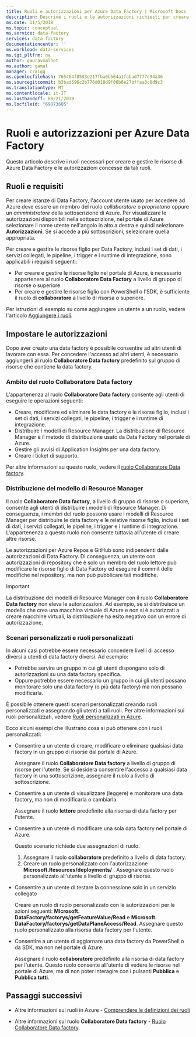 ```yaml
---
title: Ruoli e autorizzazioni per Azure Data Factory | Microsoft Docs
description: Descrive i ruoli e le autorizzazioni richiesti per creare data factory e per lavorare con le risorse figlio.
ms.date: 11/5/2018
ms.topic: conceptual
ms.service: data-factory
services: data-factory
documentationcenter: ''
ms.workload: data-services
ms.tgt_pltfrm: na
author: gauravmalhot
ms.author: gamal
manager: craigg
ms.openlocfilehash: 765464f8593e217fba0b564a1fabad7777e94a36
ms.sourcegitcommit: b3bad696c2b776d018d9f06b6e27bffaa3c0d9c3
ms.translationtype: MT
ms.contentlocale: it-IT
ms.lasthandoff: 08/21/2019
ms.locfileid: "69873605"
---
```

# <a name="roles-and-permissions-for-azure-data-factory"></a>Ruoli e autorizzazioni per Azure Data Factory

Questo articolo descrive i ruoli necessari per creare e gestire le risorse di Azure Data Factory e le autorizzazioni concesse da tali ruoli.

## <a name="roles-and-requirements"></a>Ruoli e requisiti

Per creare istanze di Data Factory, l'account utente usato per accedere ad Azure deve essere un membro del ruolo *collaboratore* o *proprietario* oppure un *amministratore* della sottoscrizione di Azure. Per visualizzare le autorizzazioni disponibili nella sottoscrizione, nel portale di Azure selezionare il nome utente nell'angolo in alto a destra e quindi selezionare **Autorizzazioni**. Se si accede a più sottoscrizioni, selezionare quella appropriata. 

Per creare e gestire le risorse figlio per Data Factory, inclusi i set di dati, i servizi collegati, le pipeline, i trigger e i runtime di integrazione, sono applicabili i requisiti seguenti:
- Per creare e gestire le risorse figlio nel portale di Azure, è necessario appartenere al ruolo **Collaboratore Data Factory** a livello di gruppo di risorse o superiore.
- Per creare e gestire le risorse figlio con PowerShell o l'SDK, è sufficiente il ruolo di **collaboratore** a livello di risorsa o superiore.

Per istruzioni di esempio su come aggiungere un utente a un ruolo, vedere l'articolo [Aggiungere i ruoli](../billing/billing-add-change-azure-subscription-administrator.md).

## <a name="set-up-permissions"></a>Impostare le autorizzazioni

Dopo aver creato una data factory è possibile consentire ad altri utenti di lavorare con essa. Per concedere l'accesso ad altri utenti, è necessario aggiungerli al ruolo **Collaboratore Data factory** predefinito sul gruppo di risorse che contiene la data factory.

### <a name="scope-of-the-data-factory-contributor-role"></a>Ambito del ruolo Collaboratore Data factory

L'appartenenza al ruolo **Collaboratore Data factory** consente agli utenti di eseguire le operazioni seguenti:
- Creare, modificare ed eliminare le data factory e le risorse figlio, inclusi i set di dati, i servizi collegati, le pipeline, i trigger e i runtime di integrazione.
- Distribuire i modelli di Resource Manager. La distribuzione di Resource Manager è il metodo di distribuzione usato da Data Factory nel portale di Azure.
- Gestire gli avvisi di Application Insights per una data factory.
- Creare i ticket di supporto.

Per altre informazioni su questo ruolo, vedere il [ruolo Collaboratore Data factory](../role-based-access-control/built-in-roles.md#data-factory-contributor).

### <a name="resource-manager-template-deployment"></a>Distribuzione del modello di Resource Manager

Il ruolo **Collaboratore Data factory**, a livello di gruppo di risorse o superiore, consente agli utenti di distribuire i modelli di Resource Manager. Di conseguenza, i membri del ruolo possono usare i modelli di Resource Manager per distribuire le data factory e le relative risorse figlio, inclusi i set di dati, i servizi collegati, le pipeline, i trigger e i runtime di integrazione. L'appartenenza a questo ruolo non consente tuttavia all'utente di creare altre risorse.

Le autorizzazioni per Azure Repos e GitHub sono indipendenti dalle autorizzazioni di Data Factory. Di conseguenza, un utente con autorizzazioni di repository che è solo un membro del ruolo lettore può modificare le risorse figlio di Data Factory ed eseguire il commit delle modifiche nel repository, ma non può pubblicare tali modifiche.

> [!IMPORTANT]
> La distribuzione dei modelli di Resource Manager con il ruolo **Collaboratore Data factory** non eleva le autorizzazioni. Ad esempio, se si distribuisce un modello che crea una macchina virtuale di Azure e non si è autorizzati a creare macchine virtuali, la distribuzione ha esito negativo con un errore di autorizzazione.

### <a name="custom-scenarios-and-custom-roles"></a>Scenari personalizzati e ruoli personalizzati

In alcuni casi potrebbe essere necessario concedere livelli di accesso diversi a utenti di data factory diversi. Ad esempio:
- Potrebbe servire un gruppo in cui gli utenti dispongano solo di autorizzazioni su una data factory specifica.
- Oppure potrebbe essere necessario un gruppo in cui gli utenti possano monitorare solo una data factory (o più data factory) ma non possano modificarla.

È possibile ottenere questi scenari personalizzati creando ruoli personalizzati e assegnando gli utenti a tali ruoli. Per altre informazioni sui ruoli personalizzati, vedere [Ruoli personalizzati in Azure](..//role-based-access-control/custom-roles.md).

Ecco alcuni esempi che illustrano cosa si può ottenere con i ruoli personalizzati:

- Consentire a un utente di creare, modificare o eliminare qualsiasi data factory in un gruppo di risorse dal portale di Azure.

  Assegnare il ruolo **Collaboratore Data factory** a livello di gruppo di risorse per l'utente. Se si desidera consentire l'accesso a qualsiasi data factory in una sottoscrizione, assegnare il ruolo a livello di sottoscrizione.

- Consentire a un utente di visualizzare (leggere) e monitorare una data factory, ma non di modificarla o cambiarla.

  Assegnare il ruolo **lettore** predefinito alla risorsa di data factory per l'utente.

- Consentire a un utente di modificare una sola data factory nel portale di Azure.

  Questo scenario richiede due assegnazioni di ruolo.

  1. Assegnare il ruolo **collaboratore** predefinito a livello di data factory.
  2. Creare un ruolo personalizzato con l'autorizzazione **Microsoft.Resources/deployments/** . Assegnare questo ruolo personalizzato all'utente a livello di gruppo di risorse.

- Consentire a un utente di testare la connessione solo in un servizio collegato

    Creare un ruolo di ruolo personalizzato con le autorizzazioni per le azioni seguenti: **Microsoft. DataFactory/factorys/getFeatureValue/Read** e **Microsoft. DataFactory/factorys/getDataPlaneAccess/Read**. Assegnare questo ruolo personalizzato alla risorsa data factory per l'utente.

- Consentire a un utente di aggiornare una data factory da PowerShell o da SDK, ma non nel portale di Azure.

  Assegnare il ruolo **collaboratore** predefinito alla risorsa di data factory per l'utente. Questo ruolo consente all'utente di vedere le risorse nel portale di Azure, ma di non poter interagire con i pulsanti **Pubblica** e **Pubblica tutti**.

## <a name="next-steps"></a>Passaggi successivi

- Altre informazioni sui ruoli in Azure - [Comprendere le definizioni dei ruoli](../role-based-access-control/role-definitions.md)

- Altre informazioni sul ruolo **Collaboratore Data factory** - [Ruolo Collaboratore Data factory](../role-based-access-control/built-in-roles.md#data-factory-contributor).

